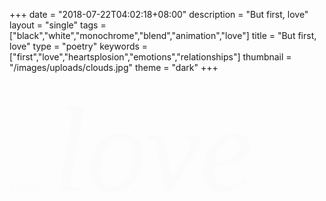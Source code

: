 +++
date = "2018-07-22T04:02:18+08:00"
description = "But first, love"
layout = "single"
tags = ["black","white","monochrome","blend","animation","love"]
title = "But first, love"
type = "poetry"
keywords =["first","love","heartsplosion","emotions","relationships"]
thumbnail = "/images/uploads/clouds.jpg"
theme = "dark"
+++

<div id="poetry-first" class="wrapper">
<span style="mix-blend-mode:soft-light;color:black;">But first,</span> <em style="font-size:12rem;font-family:Times;margin-left:10px;mix-blend-mode: overlay;">love</em>
</div>